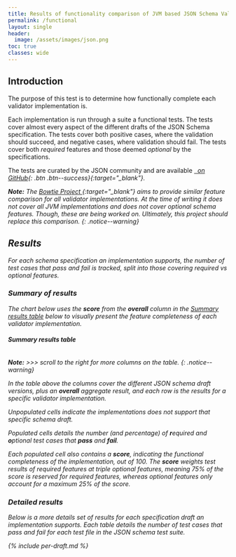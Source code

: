 ```yaml
---
title: Results of functionality comparison of JVM based JSON Schema Validation Implementations
permalink: /functional
layout: single
header:
  image: /assets/images/json.png
toc: true
classes: wide
---
```


## Introduction

The purpose of this test is to determine how functionally complete each validator implementation is.

Each implementation is run through a suite a functional tests.
The tests cover almost every aspect of the different drafts of the JSON Schema specification.
The tests cover both positive cases, where the validation should succeed, and negative cases, where validation should fail.
The tests cover both _required_ features and those deemed _optional_ by the specifications.

The tests are curated by the JSON community and are available [<i class="fab fa-fw fa-github"/>&nbsp; on GitHub][JSON-Schema-Test-Suite]{: .btn .btn--success}{:target="_blank"}.

**Note:**
The [Bowtie Project <i class="fas fa-external-link-alt"></i>][Bowtie]{:target="_blank"} aims to provide similar feature 
comparison for _all_ validator implementations.
At the time of writing it does not cover all JVM implementations and does not cover optional schema features.
Though, these are being worked on.  Ultimately, this project should replace this comparison.
{: .notice--warning}

## Results

For each schema specification an implementation supports, the number of test cases that pass and fail is tracked, 
split into those covering _required_ vs _optional_ features.

### Summary of results

The chart below uses the **score** from the **overall** column in the [Summary results table](#summary-of-results) below to visually 
present the feature completeness of each validator implementation.

<div>
  <canvas id="requiredChart"></canvas>
</div>

<div>
  <canvas id="optionalChart"></canvas>
</div>

#### Summary results table

<div>
 <table id="summaryTable"></table>
</div>

**Note:** &gt;&gt;&gt; scroll to the right for more columns on the table.
{: .notice--warning}

In the table above the columns cover the different JSON schema draft versions, plus an **overall** aggregate result, 
and each row is the results for a specific validator implementation.

Unpopulated cells indicate the implementations does not support that specific schema draft.

Populated cells details the number (and percentage) of **r**equired and **o**ptional test cases that **pass** and **fail**.

Each populated cell also contains a **score**, indicating the functional completeness of the implementation, out of 100.
The **score** weights test results of _required_ features at triple _optional_ features, meaning 75% of the score is reserved for _required_ features,
whereas _optional_ features only account for a maximum 25% of the score.

### Detailed results

Below is a more details set of results for each specification draft an implementation supports.
Each table details the number of test cases that pass and fail for each test file in the JSON schema test suite.

{% include per-draft.md %}

[//]: # (Chart scripts: https://www.chartjs.org/docs/latest/)
<script src="https://cdn.jsdelivr.net/npm/chart.js"></script>

[//]: # (Table scripts: https://github.com/fiduswriter/Simple-DataTables)
<link href="https://cdn.jsdelivr.net/npm/simple-datatables@7.3.0/dist/style.css" rel="stylesheet" type="text/css">
<script src="https://cdn.jsdelivr.net/npm/simple-datatables@7.3.0" type="text/javascript"></script>

<script>
    const implData = {% include implementations.json %};

    const summaryData = {% include functional-summary.json %};
    
    let filteredRows = summaryData.rows.filter(row => row[0] !== "Jackson");
    const requiredTestData = filteredRows.toSorted((r1, r2) => r1[1].requiredPassPct - r2[1].requiredPassPct);
    const optionalTestData = filteredRows.toSorted((r1, r2) => r1[1].optionalPassPct - r2[1].optionalPassPct);

    function createRow(row){
      function formatResult(result){
        if (result.score === 0.0) {
          return "";
        }

        return  "Score: " + result.score
           + "<br>pass:"
           + "<br>r: " + result.requiredPass + "(" + result.requiredPassPct + "%)"
           + "<br>o: " + result.optionalPass + "(" + result.optionalPassPct + "%)"
           + "<br>fail:"
           + "<br>r: " + result.requiredFail + "(" + result.requiredFailPct + "%)"
           + "<br>o: " + result.optionalFail + "(" + result.optionalFailPct + "%)"
           ;
      }
      let cells = row.slice(1).map(result => formatResult(result));
      cells.unshift(row[0]);
      return cells;
    } 

    new simpleDatatables.DataTable("#summaryTable", {
        paging: false,
        searchable: false,
        data: {
            "headings": summaryData.headings.map(h => h + '\u00A0'.repeat(Math.max(0, 25 - h.length))),
            "data": filteredRows.map(row => createRow(row))
        }
    });

    new Chart(document.getElementById('requiredChart'), 
        {
          type: 'bar',
          data: {
          labels: requiredTestData.map(row => row[0]),
          datasets: [{
             data: requiredTestData.map(row => row[1].requiredPassPct),
             borderColor: requiredTestData.map(row => implData.find(impl => impl.shortName === row[0]).color),
             backgroundColor: requiredTestData.map(row => implData.find(impl => impl.shortName === row[0]).color.replace('rgb', 'rgba').replace(')', ',0.2)')),
             borderWidth: 1
           }]
          },
          options: {
            plugins: {
                title: {
                    display: true,
                    text: 'Required tests pass percentage (higher is better)'
                },
                legend: {
                    display: false
                }
            },
            scales: {
              y: {
                beginAtZero: false,
                suggestedMin: 80,
                suggestedMax: 100
              }
            }
          },
        });

        new Chart(document.getElementById('optionalChart'), 
        {
          type: 'bar',
          data: {
          labels: optionalTestData.map(row => row[0]),
          datasets: [{
             data: optionalTestData.map(row => row[1].optionalPassPct),
             borderColor: optionalTestData.map(row => implData.find(impl => impl.shortName === row[0]).color),
             backgroundColor: optionalTestData.map(row => implData.find(impl => impl.shortName === row[0]).color.replace('rgb', 'rgba').replace(')', ',0.2)')),
             borderWidth: 1
           }]
          },
          options: {
            plugins: {
                title: {
                    display: true,
                    text: 'Optional tests pass percentage (higher is better)'
                },
                legend: {
                    display: false
                }
            },
            scales: {
              y: {
                beginAtZero: false,
                suggestedMin: 50,
                suggestedMax: 100
              }
            }
          },
        });
</script>

[JSON-Schema-Test-Suite]: https://github.com/json-schema-org/JSON-Schema-Test-Suite
[Bowtie]: https://github.com/bowtie-json-schema/bowtie

